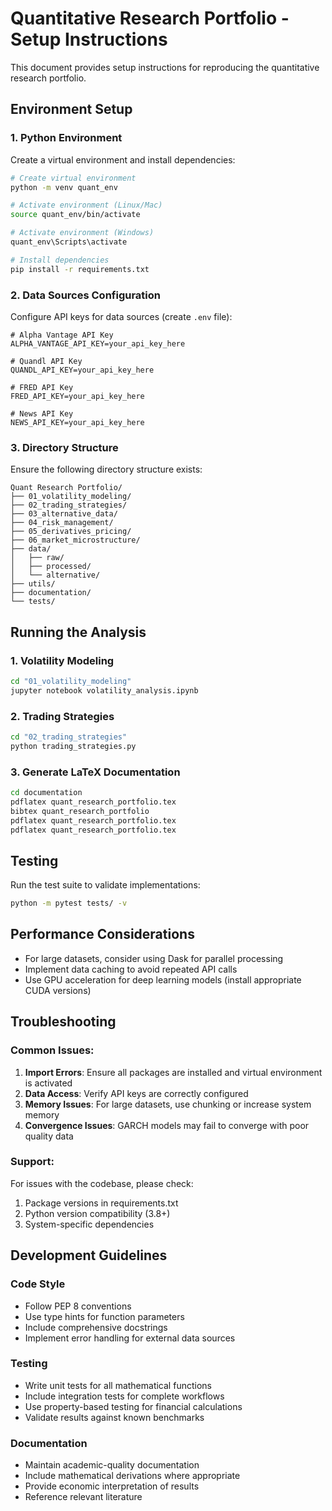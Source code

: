 # Quantitative Research Portfolio - Setup Instructions

This document provides setup instructions for reproducing the quantitative research portfolio.

## Environment Setup

### 1. Python Environment

Create a virtual environment and install dependencies:

```bash
# Create virtual environment
python -m venv quant_env

# Activate environment (Linux/Mac)
source quant_env/bin/activate

# Activate environment (Windows)
quant_env\Scripts\activate

# Install dependencies
pip install -r requirements.txt
```

### 2. Data Sources Configuration

Configure API keys for data sources (create `.env` file):

```
# Alpha Vantage API Key
ALPHA_VANTAGE_API_KEY=your_api_key_here

# Quandl API Key  
QUANDL_API_KEY=your_api_key_here

# FRED API Key
FRED_API_KEY=your_api_key_here

# News API Key
NEWS_API_KEY=your_api_key_here
```

### 3. Directory Structure

Ensure the following directory structure exists:
```
Quant Research Portfolio/
├── 01_volatility_modeling/
├── 02_trading_strategies/
├── 03_alternative_data/
├── 04_risk_management/
├── 05_derivatives_pricing/
├── 06_market_microstructure/
├── data/
│   ├── raw/
│   ├── processed/
│   └── alternative/
├── utils/
├── documentation/
└── tests/
```

## Running the Analysis

### 1. Volatility Modeling
```bash
cd "01_volatility_modeling"
jupyter notebook volatility_analysis.ipynb
```

### 2. Trading Strategies
```bash
cd "02_trading_strategies"
python trading_strategies.py
```

### 3. Generate LaTeX Documentation
```bash
cd documentation
pdflatex quant_research_portfolio.tex
bibtex quant_research_portfolio
pdflatex quant_research_portfolio.tex
pdflatex quant_research_portfolio.tex
```

## Testing

Run the test suite to validate implementations:
```bash
python -m pytest tests/ -v
```

## Performance Considerations

- For large datasets, consider using Dask for parallel processing
- Implement data caching to avoid repeated API calls
- Use GPU acceleration for deep learning models (install appropriate CUDA versions)

## Troubleshooting

### Common Issues:

1. **Import Errors**: Ensure all packages are installed and virtual environment is activated
2. **Data Access**: Verify API keys are correctly configured
3. **Memory Issues**: For large datasets, use chunking or increase system memory
4. **Convergence Issues**: GARCH models may fail to converge with poor quality data

### Support:

For issues with the codebase, please check:
1. Package versions in requirements.txt
2. Python version compatibility (3.8+)
3. System-specific dependencies

## Development Guidelines

### Code Style
- Follow PEP 8 conventions
- Use type hints for function parameters
- Include comprehensive docstrings
- Implement error handling for external data sources

### Testing
- Write unit tests for all mathematical functions
- Include integration tests for complete workflows
- Use property-based testing for financial calculations
- Validate results against known benchmarks

### Documentation
- Maintain academic-quality documentation
- Include mathematical derivations where appropriate
- Provide economic interpretation of results
- Reference relevant literature
